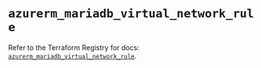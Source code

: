 # `azurerm_mariadb_virtual_network_rule`

Refer to the Terraform Registry for docs: [`azurerm_mariadb_virtual_network_rule`](https://registry.terraform.io/providers/hashicorp/azurerm/3.99.0/docs/resources/mariadb_virtual_network_rule).
